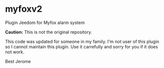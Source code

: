 # myfoxv2

Plugin Jeedom for Myfox alarm system

**Caution:** This is not the original repository.

This code was updated for someone in my family.
I'm not user of this plugin so I cannot maintain this plugin. Use it carrefully and sorry for you if it does not work.

Best
Jerome
